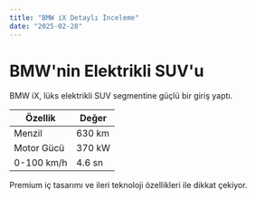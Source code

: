 ```yaml
---
title: "BMW iX Detaylı İnceleme"
date: "2025-02-28"
---
```


# BMW'nin Elektrikli SUV'u

BMW iX, lüks elektrikli SUV segmentine güçlü bir giriş yaptı.

| Özellik | Değer |
|---------|-------|
| Menzil  | 630 km |
| Motor Gücü | 370 kW |
| 0-100 km/h | 4.6 sn |

Premium iç tasarımı ve ileri teknoloji özellikleri ile dikkat çekiyor.

